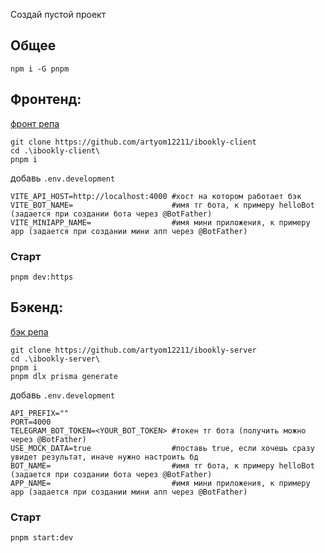 Создай пустой проект

## Общее
`npm i -G pnpm`

## Фронтенд:
[фронт репа](https://github.com/artyom12211/ibookly-client)  
```
git clone https://github.com/artyom12211/ibookly-client  
cd .\ibookly-client\
pnpm i  
```

добавь `.env.development` 
```
VITE_API_HOST=http://localhost:4000 #хост на котором работает бэк
VITE_BOT_NAME=                      #имя тг бота, к примеру helloBot (задается при создании бота через @BotFather)
VITE_MINIAPP_NAME=                  #имя мини приложения, к примеру app (задается при создании мини апп через @BotFather) 
```
### Старт
```
pnpm dev:https
```

## Бэкенд:
[бэк репа](https://github.com/artyom12211/ibookly-server)  
```
git clone https://github.com/artyom12211/ibookly-server
cd .\ibookly-server\
pnpm i
pnpm dlx prisma generate
```

добавь `.env.development`
```
API_PREFIX=""
PORT=4000
TELEGRAM_BOT_TOKEN=<YOUR_BOT_TOKEN> #токен тг бота (получить можно через @BotFather)
USE_MOCK_DATA=true                  #поставь true, если хочешь сразу увидет результат, иначе нужно настроить бд
BOT_NAME=                           #имя тг бота, к примеру helloBot (задается при создании бота через @BotFather)
APP_NAME=                           #имя мини приложения, к примеру app (задается при создании мини апп через @BotFather) 
```

### Старт
```
pnpm start:dev
```
